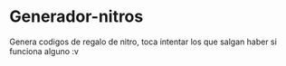 # Generador-nitros

Genera codigos de regalo de nitro, toca intentar los que salgan haber si funciona alguno :v
